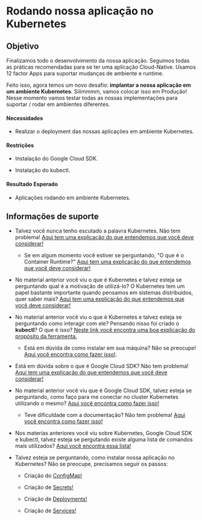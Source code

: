 # Rodando nossa aplicação no Kubernetes

## Objetivo

Finalizamos todo o desenvolvimento da nossa aplicação. Seguimos todas as práticas recomendadas para se ter uma aplicação 
Cloud-Native. Usamos 12 factor Apps para suportar mudanças de ambiente e runtime.

Feito isso, agora temos um novo desafio: **implantar a nossa aplicação em um ambiente Kubernetes**. Siiimmmm, vamos 
colocar isso em Produção! Nesse momento vamos testar todas as nossas implementações para suportar / rodar em ambientes 
diferentes.

#### Necessidades

* Realizar o deployment das nossas aplicações em ambiente Kubernetes.

#### Restrições

* Instalação do Google Cloud SDK.

* Instalação do kubectl.

#### Resultado Esperado

* Aplicações rodando em ambiente Kubernetes.

## Informações de suporte

* Talvez você nunca tenho escutado a palavra Kubernetes. Não tem problema! [Aqui tem uma explicação do que entendemos que você deve considerar!](https://kubernetes.io/docs/concepts/overview/what-is-kubernetes/)
  
  * Se em algum momento você estiver se perguntando, "O que é o Container Runtime?" [Aqui tem uma explicação do que entendemos que você deve considerar!](https://kubernetes.io/docs/setup/production-environment/container-runtimes/)

* No material anterior você viu o que é Kubernetes e talvez esteja se perguntando qual é a motivação de utilizá-lo? 
O Kubernetes tem um papel bastante importante quando pensamos em sistemas distribuídos, quer saber mais? [Aqui tem uma explicação do que entendemos que você deve considerar!](https://www.redhat.com/pt-br/topics/containers/what-is-kubernetes)

* No material anterior você viu o que é Kubernetes e talvez esteja se perguntando como interagir com ele? Pensando nisso 
foi criado o **kubectl**? O que é isso? [Neste link você encontra uma boa explicação do propósito da ferramenta.](https://kubernetes.io/docs/reference/kubectl/overview/)
  
  * Está em dúvida de como instalar em sua máquina? Não se preocupe! [Aqui você encontra como fazer isso!](https://kubernetes.io/docs/tasks/tools/install-kubectl/).

* Está em dúvida sobre o que é Google Cloud SDK? Não tem problema! [Aqui tem uma explicação do que entendemos que você deve considerar!](https://cloud.google.com/sdk)

* No material anterior você viu que é Google Cloud SDK, talvez esteja se perguntando, como faço para me conectar no cluster 
Kubernetes utilizando o mesmo? [Aqui você encontra como fazer isso!](https://cloud.google.com/kubernetes-engine/docs/how-to/cluster-access-for-kubectl?hl=pt-br)
  
  * Teve dificuldade com a documentação? Não tem problema! [Aqui você encontra como fazer isso!](../informacao_procedural/conectando_gcloud_sdk.md)
  
* Nos materias anteriores você viu sobre Kubernetes, Google Cloud SDK e kubectl, talvez esteja se pergutando existe alguma lista de comandos mais utilizados? [Aqui você encontra essa lista!](../informacao_suporte/kubernetes_kubectl.md)

* Talvez esteja se perguntando, como instalar nossa aplicação no Kubernetes? Não se preocupe, precisamos seguir os passos:
  
  * Criação do [ConfigMap!](../informacao_suporte/kubernetes_configmap.md)
  
  * Criação de [Secrets!](../informacao_suporte/kubernetes_secret.md)
  
  * Criação de [Deployments!](../informacao_suporte/kubernetes_deployment.md) 
  
  * Criação de [Services!](../informacao_suporte/kubernetes_service.md)        